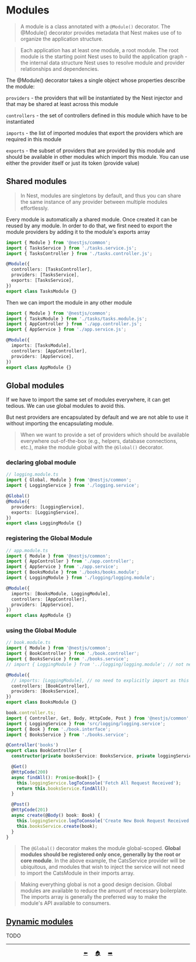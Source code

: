# Modules

> A module is a class annotated with a `@Module()` decorator. The @Module() decorator provides metadata that Nest makes use of to organize the application structure.

> Each application has at least one module, a root module. The root module is the starting point Nest uses to build the application graph - the internal data structure Nest uses to resolve module and provider relationships and dependencies.

The @Module() decorator takes a single object whose properties describe the module:

`providers` - the providers that will be instantiated by the Nest injector and that may be shared at least across this module

`controllers` - the set of controllers defined in this module which have to be instantiated

`imports` - the list of imported modules that export the providers which are required in this module

`exports` - the subset of providers that are provided by this module and should be available in other modules which import this module. You can use either the provider itself or just its token (provide value)

## Shared modules

> In Nest, modules are singletons by default, and thus you can share the same instance of any provider between multiple modules effortlessly.

Every module is automatically a shared module. Once created it can be reused by any module.
In order to do that, we first need to export the module providers by adding it to the module's exports array

```ts
import { Module } from '@nestjs/common';
import { TasksService } from './tasks.service.js';
import { TasksController } from './tasks.controller.js';

@Module({
  controllers: [TasksController],
  providers: [TasksService],
  exports: [TasksService],
})
export class TasksModule {}
```

Then we can import the module in any other module

```ts
import { Module } from '@nestjs/common';
import { TasksModule } from './tasks/tasks.module.js';
import { AppController } from './app.controller.js';
import { AppService } from './app.service.js';

@Module({
  imports: [TasksModule],
  controllers: [AppController],
  providers: [AppService],
})
export class AppModule {}
```

## Global modules

If we have to import the same set of modules everywhere, it can get tedious.
We can use global modules to avoid this.

But nest providers are encapsulated by default and we are not able to use it without importing the encapsulating module.

> When we want to provide a set of providers which should be available everywhere out-of-the-box (e.g., helpers, database connections, etc.), make the module global with the `@Global()` decorator.

### declaring global module

```ts
// logging.module.ts
import { Global, Module } from '@nestjs/common';
import { LoggingService } from './logging.service';

@Global()
@Module({
  providers: [LoggingService],
  exports: [LoggingService],
})
export class LoggingModule {}
```

### registering the Global Module

```ts
// app.module.ts
import { Module } from '@nestjs/common';
import { AppController } from './app.controller';
import { AppService } from './app.service';
import { BooksModule } from './books/books.module';
import { LoggingModule } from './logging/logging.module';

@Module({
  imports: [BooksModule, LoggingModule],
  controllers: [AppController],
  providers: [AppService],
})
export class AppModule {}
```

### using the Global Module

```ts
// book.module.ts
import { Module } from '@nestjs/common';
import { BookController } from './book.controller';
import { BooksService } from './books.service';
// import { LoggingModule } from '../logging/logging.module'; // not needed

@Module({
  // imports: [LoggingModule], // no need to explicitly import as this is already registered in app.module.ts and is globally available
  controllers: [BookController],
  providers: [BooksService],
})
export class BooksModule {}
```

```ts
book.controller.ts;
import { Controller, Get, Body, HttpCode, Post } from '@nestjs/common';
import { LoggingService } from 'src/logging/logging.service';
import { Book } from './book.interface';
import { BooksService } from './books.service';

@Controller('books')
export class BookController {
  constructor(private booksService: BooksService, private loggingService: LoggingService) {}

  @Get()
  @HttpCode(200)
  async findAll(): Promise<Book[]> {
    this.loggingService.logToConsole('Fetch All Request Received');
    return this.booksService.findAll();
  }

  @Post()
  @HttpCode(201)
  async create(@Body() book: Book) {
    this.loggingService.logToConsole('Create New Book Request Received: ' + book);
    this.booksService.create(book);
  }
}
```

> The `@Global()` decorator makes the module global-scoped. **Global modules should be registered only once, generally by the root or core module**. In the above example, the CatsService provider will be ubiquitous, and modules that wish to inject the service will not need to import the CatsModule in their imports array.

> Making everything global is not a good design decision. Global modules are available to reduce the amount of necessary boilerplate. The imports array is generally the preferred way to make the module's API available to consumers.

## [Dynamic modules](https://docs.nestjs.com/modules#dynamic-modules)

TODO

---

<center>

[⬅️](./5.provider.md) &nbsp;&nbsp;&nbsp; [🏠](../README.md) &nbsp;&nbsp;&nbsp; [➡️](./7.middleware.md)

</center>
